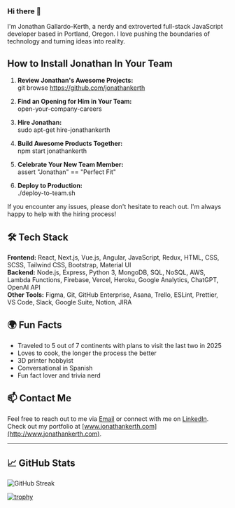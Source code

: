 ### Hi there 👋

I'm Jonathan Gallardo-Kerth, a nerdy and extroverted full-stack JavaScript developer based in Portland, Oregon. I love pushing the boundaries of technology and turning ideas into reality. 

## How to Install Jonathan In Your Team

1. **Review Jonathan's Awesome Projects:**  
git browse https://github.com/jonathankerth

2. **Find an Opening for Him in Your Team:**  
open-your-company-careers

3. **Hire Jonathan:**  
sudo apt-get hire-jonathankerth

4. **Build Awesome Products Together:**  
npm start jonathankerth

5. **Celebrate Your New Team Member:**  
assert "Jonathan" == "Perfect Fit"

6. **Deploy to Production:**  
./deploy-to-team.sh

If you encounter any issues, please don't hesitate to reach out. I'm always happy to help with the hiring process!

## 🛠 Tech Stack
**Frontend:** React, Next.js, Vue.js, Angular, JavaScript, Redux, HTML, CSS, SCSS, Tailwind CSS, Bootstrap, Material UI  
**Backend:** Node.js, Express, Python 3, MongoDB, SQL, NoSQL, AWS, Lambda Functions, Firebase, Vercel, Heroku, Google Analytics, ChatGPT, OpenAI API  
**Other Tools:** Figma, Git, GitHub Enterprise, Asana, Trello, ESLint, Prettier, VS Code, Slack, Google Suite, Notion, JIRA

## 🌍 Fun Facts
- Traveled to 5 out of 7 continents with plans to visit the last two in 2025
- Loves to cook, the longer the process the better
- 3D printer hobbyist
- Conversational in Spanish
- Fun fact lover and trivia nerd

## 📫 Contact Me
Feel free to reach out to me via [Email](mailto:Jonathanpkerth@gmail.com) or connect with me on [LinkedIn](https://www.linkedin.com/in/jonathankerth/). Check out my portfolio at [www.jonathankerth.com](http://www.jonathankerth.com).

---

## 📈 GitHub Stats

![GitHub Streak](https://github-readme-streak-stats.herokuapp.com/?user=jonathankerth&theme=radical)


[![trophy](https://github-profile-trophy.vercel.app/?username=jonathankerth&theme=radical)](https://github.com/ryo-ma/github-profile-trophy)

